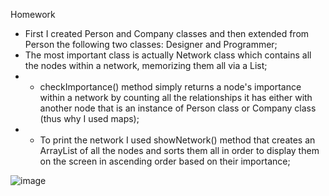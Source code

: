 Homework

- First I created Person and Company classes and then extended from Person the following two classes: Designer and Programmer;
- The most important class is actually Network class which contains all the nodes within a network, memorizing them all via a List;
- - checkImportance() method simply returns a node's importance within a network by counting all the relationships it has either with another node that is an instance of Person class or Company class (thus why I used maps);
- - To print the network I used showNetwork() method that creates an ArrayList of all the nodes and sorts them all in order to display them on the screen in ascending order based on their importance;

![image](https://user-images.githubusercontent.com/100404656/226111589-1cafa76f-c4d9-4bf7-9d36-7d81100febe2.png)
